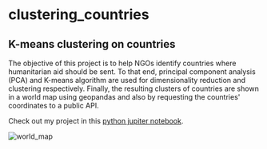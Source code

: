 # clustering_countries
## K-means clustering on countries
The objective of this project is to help NGOs identify countries where humanitarian aid should be sent. To that end, principal component analysis (PCA) and K-means algorithm are used for dimensionality reduction and clustering respectively. Finally, the resulting clusters of countries are shown in a world map using geopandas and also by requesting the countries' coordinates to a public API.

Check out my project in this [python jupiter notebook](https://github.com/noursan/clustering_countries/blob/main/countries_pca_clustering.ipynb).

![world_map](https://github.com/noursan/clustering_countries/world_map_3.jpeg)
